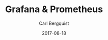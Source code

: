 ---
conf: Promcon
title: Grafana & Prometheus
author: Carl Bergquist
date: 2017-08-18
section: presentations
link: https://promcon.io/2017-munich/talks/grafana-and-prometheus/
description: Talk about how to use Grafana with Prometheus
---